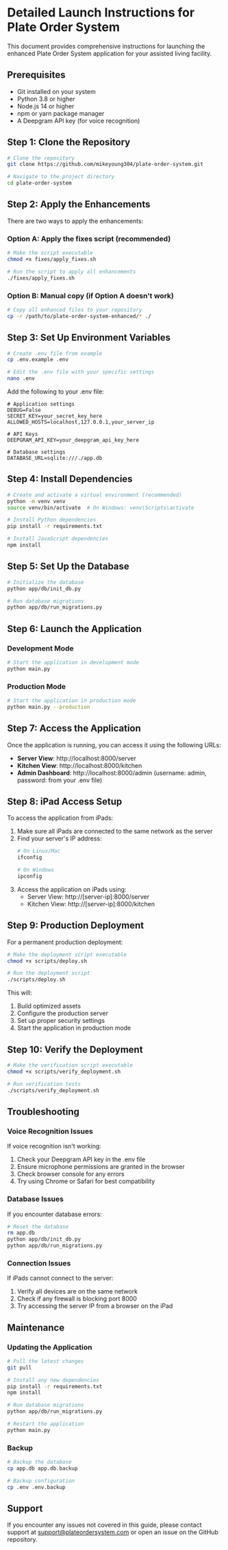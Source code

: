 # Detailed Launch Instructions for Plate Order System

This document provides comprehensive instructions for launching the enhanced Plate Order System application for your assisted living facility.

## Prerequisites

- Git installed on your system
- Python 3.8 or higher
- Node.js 14 or higher
- npm or yarn package manager
- A Deepgram API key (for voice recognition)

## Step 1: Clone the Repository

```bash
# Clone the repository
git clone https://github.com/mikeyoung304/plate-order-system.git

# Navigate to the project directory
cd plate-order-system
```

## Step 2: Apply the Enhancements

There are two ways to apply the enhancements:

### Option A: Apply the fixes script (recommended)

```bash
# Make the script executable
chmod +x fixes/apply_fixes.sh

# Run the script to apply all enhancements
./fixes/apply_fixes.sh
```

### Option B: Manual copy (if Option A doesn't work)

```bash
# Copy all enhanced files to your repository
cp -r /path/to/plate-order-system-enhanced/* ./
```

## Step 3: Set Up Environment Variables

```bash
# Create .env file from example
cp .env.example .env

# Edit the .env file with your specific settings
nano .env
```

Add the following to your .env file:

```
# Application settings
DEBUG=False
SECRET_KEY=your_secret_key_here
ALLOWED_HOSTS=localhost,127.0.0.1,your_server_ip

# API Keys
DEEPGRAM_API_KEY=your_deepgram_api_key_here

# Database settings
DATABASE_URL=sqlite:///./app.db
```

## Step 4: Install Dependencies

```bash
# Create and activate a virtual environment (recommended)
python -m venv venv
source venv/bin/activate  # On Windows: venv\Scripts\activate

# Install Python dependencies
pip install -r requirements.txt

# Install JavaScript dependencies
npm install
```

## Step 5: Set Up the Database

```bash
# Initialize the database
python app/db/init_db.py

# Run database migrations
python app/db/run_migrations.py
```

## Step 6: Launch the Application

### Development Mode

```bash
# Start the application in development mode
python main.py
```

### Production Mode

```bash
# Start the application in production mode
python main.py --production
```

## Step 7: Access the Application

Once the application is running, you can access it using the following URLs:

- **Server View**: http://localhost:8000/server
- **Kitchen View**: http://localhost:8000/kitchen
- **Admin Dashboard**: http://localhost:8000/admin (username: admin, password: from your .env file)

## Step 8: iPad Access Setup

To access the application from iPads:

1. Make sure all iPads are connected to the same network as the server
2. Find your server's IP address:
   ```bash
   # On Linux/Mac
   ifconfig
   
   # On Windows
   ipconfig
   ```
3. Access the application on iPads using:
   - Server View: http://[server-ip]:8000/server
   - Kitchen View: http://[server-ip]:8000/kitchen

## Step 9: Production Deployment

For a permanent production deployment:

```bash
# Make the deployment script executable
chmod +x scripts/deploy.sh

# Run the deployment script
./scripts/deploy.sh
```

This will:
1. Build optimized assets
2. Configure the production server
3. Set up proper security settings
4. Start the application in production mode

## Step 10: Verify the Deployment

```bash
# Make the verification script executable
chmod +x scripts/verify_deployment.sh

# Run verification tests
./scripts/verify_deployment.sh
```

## Troubleshooting

### Voice Recognition Issues

If voice recognition isn't working:

1. Check your Deepgram API key in the .env file
2. Ensure microphone permissions are granted in the browser
3. Check browser console for any errors
4. Try using Chrome or Safari for best compatibility

### Database Issues

If you encounter database errors:

```bash
# Reset the database
rm app.db
python app/db/init_db.py
python app/db/run_migrations.py
```

### Connection Issues

If iPads cannot connect to the server:

1. Verify all devices are on the same network
2. Check if any firewall is blocking port 8000
3. Try accessing the server IP from a browser on the iPad

## Maintenance

### Updating the Application

```bash
# Pull the latest changes
git pull

# Install any new dependencies
pip install -r requirements.txt
npm install

# Run database migrations
python app/db/run_migrations.py

# Restart the application
python main.py
```

### Backup

```bash
# Backup the database
cp app.db app.db.backup

# Backup configuration
cp .env .env.backup
```

## Support

If you encounter any issues not covered in this guide, please contact support at support@plateordersystem.com or open an issue on the GitHub repository.
